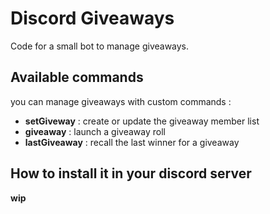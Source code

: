 # Discord Giveaways

Code for a small bot to manage giveaways.

## Available commands

you can manage giveaways with custom commands : 

- **setGiveway** : create or update the giveaway member list
- **giveaway** : launch a giveaway roll
- **lastGiveaway** : recall the last winner for a giveaway

## How to install it in your discord server

**wip**